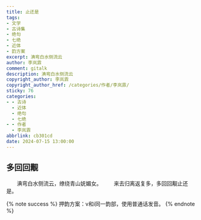 ```yaml
---
title: 止还是
tags:
- 文学
- 古诗集
- 绝句
- 七绝
- 近体
- 韵方案
excerpt: 淟弯白水侧流云
author: 李岚霏
comment: gitalk
description: 淟弯白水侧流云
copyright_author: 李岚霏
copyright_author_href: /categories/作者/李岚霏/
sticky: 76
categories:
- - 古诗
  - 近体
  - 绝句
  - 七绝
- - 作者
  - 李岚霏
abbrlink: cb301cd
date: 2024-07-15 13:00:00
---
```


## 多回回觏

&emsp;&emsp;淟弯白水侧流云，缭绕青山妩媚女。
&emsp;&emsp;来去归离返复多，多回回觏止还是。

{% note success %}
押韵方案：v和i同一韵部，使用普通话发音。
{% endnote %}

